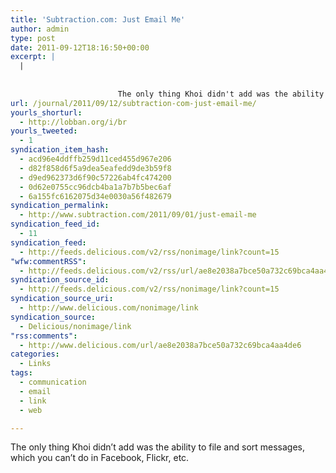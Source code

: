 ```yaml
---
title: 'Subtraction.com: Just Email Me'
author: admin
type: post
date: 2011-09-12T18:16:50+00:00
excerpt: |
  |
    
                    
                        The only thing Khoi didn't add was the ability to file and sort messages, which you can't do in Facebook, Flickr, etc.
url: /journal/2011/09/12/subtraction-com-just-email-me/
yourls_shorturl:
  - http://lobban.org/i/br
yourls_tweeted:
  - 1
syndication_item_hash:
  - acd96e4ddffb259d11ced455d967e206
  - d82f858d6f5a9dea5eafedd9de3b59f8
  - d9ed962373d6f90c57226ab4fc474200
  - 0d62e0755cc96dcb4ba1a7b7b5bec6af
  - 6a155fc6162075d34e0030a56f482679
syndication_permalink:
  - http://www.subtraction.com/2011/09/01/just-email-me
syndication_feed_id:
  - 11
syndication_feed:
  - http://feeds.delicious.com/v2/rss/nonimage/link?count=15
"wfw:commentRSS":
  - http://feeds.delicious.com/v2/rss/url/ae8e2038a7bce50a732c69bca4aa4de6
syndication_source_id:
  - http://feeds.delicious.com/v2/rss/nonimage/link?count=15
syndication_source_uri:
  - http://www.delicious.com/nonimage/link
syndication_source:
  - Delicious/nonimage/link
"rss:comments":
  - http://www.delicious.com/url/ae8e2038a7bce50a732c69bca4aa4de6
categories:
  - Links
tags:
  - communication
  - email
  - link
  - web

---
```

The only thing Khoi didn&#8217;t add was the ability to file and sort messages, which you can&#8217;t do in Facebook, Flickr, etc.